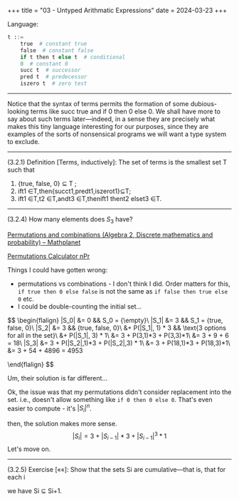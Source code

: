 +++
title = "03 - Untyped Arithmatic Expressions"
date = 2024-03-23
+++

Language:

```python
t ::=
	true  # constant true
	false  # constant false
	if t then t else t  # conditional
	0  # constant 0
	succ t  # successor
	pred t  # predecessor
	iszero t  # zero test
```

---

Notice that the syntax of terms permits the formation of some dubious- looking terms like succ true and if 0 then 0 else 0. We shall have more to say about such terms later—indeed, in a sense they are precisely what makes this tiny language interesting for our purposes, since they are examples of the sorts of nonsensical programs we will want a type system to exclude.

---

(3.2.1) Definition [Terms, inductively]: The set of terms is the smallest set T such that

1. {true, false, 0} ⊆ T ;
2. ift1 ∈T,then{succt1,predt1,iszerot1}⊆T;
3. ift1 ∈T,t2 ∈T,andt3 ∈T,thenift1 thent2 elset3 ∈T.

---

(3.2.4) How many elements does $S_3$​ have?

[Permutations and combinations (Algebra 2, Discrete mathematics and probability) – Mathplanet](https://www.mathplanet.com/education/algebra-2/discrete-mathematics-and-probability/permutations-and-combinations)

[Permutations Calculator nPr](https://www.calculatorsoup.com/calculators/discretemathematics/permutations.php)

Things I could have gotten wrong:

- permutations vs combinations - I don't think I did. Order matters for this, `if true then 0 else false` is not the same as `if false then true else 0` etc.
- I could be double-counting the initial set...

$$
\begin{flalign}
|S_0| &= 0 && S_0 = {\empty}\\
|S_1| &= 3 && S_1 = \{true, false, 0\}\\
|S_2| &= 3 && \{true, false, 0\}\\
      &+ P(|S_1|, 1) * 3 && \text{3 options for all in the set}\\
      &+ P(|S_1|, 3) * 1\\
      &= 3 + P(3,1)*3 + P(3,3)*1\\
      &= 3 + 9 + 6 = 18\\
|S_3| &= 3 + P(|S_2|,1)*3 + P(|S_2|,3) * 1\\
      &= 3 + P(18,1)*3 + P(18,3)*1\\
      &= 3 + 54 + 4896 = 4953
      
\end{flalign}
$$

Um, their solution is far different...

Ok, the issue was that my permutations didn't consider replacement into the set. i.e., doesn't allow something like `if 0 then 0 else 0`. That's even easier to compute - it's $|S_i|^n$.

then, the solution makes more sense.
$$
|S_{i}| = 3 + |S_{i-1}|*3 + |S_{i-1}|^3*1
$$
Let's move on.

---

(3.2.5)  Exercise [««]: Show that the sets Si are cumulative—that is, that for each i

we have Si ⊆ Si+1.

